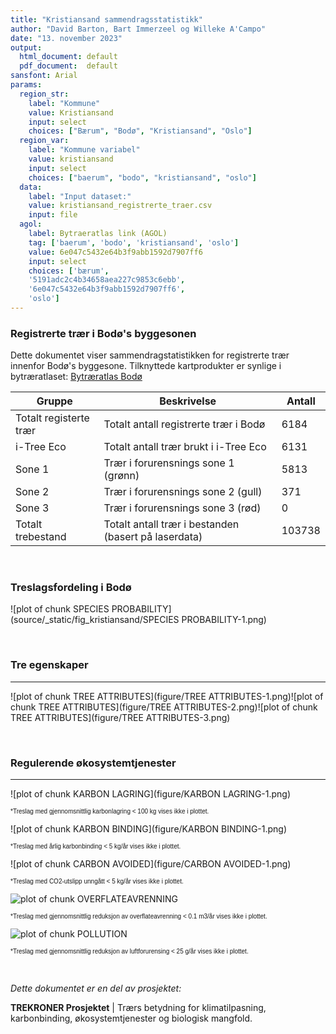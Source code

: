 ```yaml
---
title: "Kristiansand sammendragsstatistikk"
author: "David Barton, Bart Immerzeel og Willeke A'Campo"
date: "13. november 2023"
output:
  html_document: default
  pdf_document:  default
sansfont: Arial
params:
  region_str:
    label: "Kommune"
    value: Kristiansand
    input: select
    choices: ["Bærum", "Bodø", "Kristiansand", "Oslo"]
  region_var:
    label: "Kommune variabel"
    value: kristiansand
    input: select
    choices: ["baerum", "bodo", "kristiansand", "oslo"]
  data: 
    label: "Input dataset:"
    value: kristiansand_registrerte_traer.csv
    input: file
  agol:
    label: Bytraeratlas link (AGOL)
    tag: ['baerum', 'bodo', 'kristiansand', 'oslo']
    value: 6e047c5432e64b3f9abb1592d7907ff6
    input: select
    choices: ['bærum', 
    '5191adc2c4b34658aea227c9853c6ebb', 
    '6e047c5432e64b3f9abb1592d7907ff6', 
    'oslo']
---
```












### Registrerte trær i Bodø's byggesonen

Dette dokumentet viser sammendragstatistikken for registrerte trær innenfor Bodø's byggesone. Tilknyttede kartprodukter er synlige i bytræratlaset: [Bytræratlas Bodø](https://experience.arcgis.com/experience/5191adc2c4b34658aea227c9853c6ebb/)

| Gruppe                 | Beskrivelse                                            | Antall             |
|------------------|------------------------------------|------------------|
| Totalt registerte trær | Totalt antall registrerte trær i Bodø | 6184       |
| i-Tree Eco             | Totalt antall trær brukt i i-Tree Eco                  | 6131 |
| Sone 1                 | Trær i forurensnings sone 1 (grønn)                    | 5813    |
| Sone 2                 | Trær i forurensnings sone 2 (gull)                     | 371    |
| Sone 3                 | Trær i forurensnings sone 3 (rød)                      | 0    |
| Totalt trebestand      | Totalt antall trær i bestanden (basert på laserdata)   | 103738     |

<br>

### Treslagsfordeling i Bodø


![plot of chunk SPECIES PROBABILITY](source/_static/fig_kristiansand/SPECIES PROBABILITY-1.png)



<br>

### Tre egenskaper

------------------------------------------------------------------------

![plot of chunk TREE ATTRIBUTES](figure/TREE ATTRIBUTES-1.png)![plot of chunk TREE ATTRIBUTES](figure/TREE ATTRIBUTES-2.png)![plot of chunk TREE ATTRIBUTES](figure/TREE ATTRIBUTES-3.png)

<br>

### Regulerende økosystemtjenester

------------------------------------------------------------------------




![plot of chunk KARBON LAGRING](figure/KARBON LAGRING-1.png)

<font size="0.8" face="Arial">\*Treslag med gjennomsnittlig karbonlagring \< 100 kg vises ikke i plottet. </font>

![plot of chunk KARBON BINDING](figure/KARBON BINDING-1.png)

<font size="0.8" face="Arial">\*Treslag med årlig karbonbinding \< 5 kg/år vises ikke i plottet. </font>

![plot of chunk CARBON AVOIDED](figure/CARBON AVOIDED-1.png)

<font size="0.8" face="Arial">\*Treslag med CO2-utslipp unngått \< 5 kg/år vises ikke i plottet. </font>

![plot of chunk OVERFLATEAVRENNING](figure/OVERFLATEAVRENNING-1.png)

<font size="0.8" face="Arial">\*Treslag med gjennomsnittlig reduksjon av overflateavrenning \< 0.1 m3/år vises ikke i plottet. </font>

![plot of chunk POLLUTION](figure/POLLUTION-1.png)

<font size="0.8" face="Arial">\*Treslag med gjennomsnittlig reduksjon av luftforurensing \< 25 g/år vises ikke i plottet. </font>

<br>

*Dette dokumentet er en del av prosjektet:*

**TREKRONER Prosjektet** \| Trærs betydning for klimatilpasning, karbonbinding, økosystemtjenester og biologisk mangfold.
